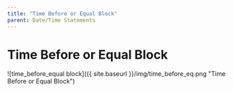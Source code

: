 ```yaml
---
title: "Time Before or Equal Block"
parent: Date/Time Statements
---
```

# Time Before or Equal Block
![time_before_equal block]({{ site.baseurl }}/img/time_before_eq.png "Time Before or Equal Block")
